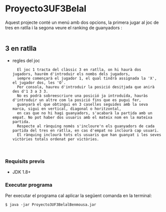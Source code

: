 # Proyecto3UF3Belal

Aquest projecte conté un menú amb dos opcions, la primera jugar al joc de tres en ratlla i la segona veure el ranking de guanyadors :<br><br>


## 3 en ratlla



- regles del joc

        El joc 1 tracta del clàssic 3 en ratlla, on hi haurà dos jugadors, haurém d'introduir els nombs dels jugadors,
        sempre començarà el jugador 1, el qual tindrà assignada la 'X', el jugador dos, les 'O'.
        Per consola, haureu d'introduir la posició desitjada que anirà des d'1 3 a 3 3.
        No es podrà sobreescriure una posició ja introduïda, hauràs d'introduir un altre com la posició fins que es pugui fer,
        guanyarà el que obtingui en 3 caselles seguides amb la seva marca, sigui en vertical, diagonal o horitzontal,
        en cas que no hi hagi guanyadors, s'acabarà la partida amb un empat. No pot haber dos usuaris amb el mateix nom en la mateixa partida.
        Respecte al rànquing només s'incloure'n els guanyadors de cada partida del tres en ratlla, en cas d'empat no inclourà cap usuari.
        El rànquing inclourà tots els usuaris que han guanyat i les seves victòries totals ordenat per victòries.
      
<br>

        
    

### Requisits previs

* JDK 1.8+

### Executar programa

Per executar el programa cal aplicar la següent comanda en la terminal: 

```
$ java -jar Proyecto3UF3BelalBenmousa.jar
```

